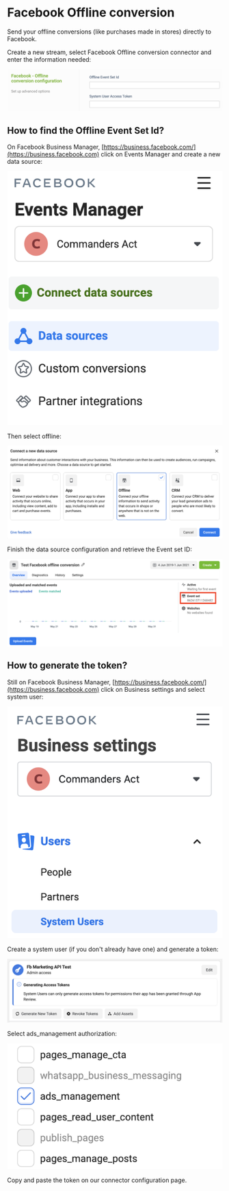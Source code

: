 # Facebook Offline conversion

Send your offline conversions (like purchases made in stores) directly to Facebook.&#x20;

Create a new stream, select Facebook Offline conversion connector and enter the information needed:

![](<../../../../.gitbook/assets/image (8).png>)

## How to find the Offline Event Set Id?

On Facebook Business Manager, [https://business.facebook.com/](https://business.facebook.com) click on Events Manager and create a new data source:

![](<../../../../.gitbook/assets/image (6).png>)

Then select offline:

![](<../../../../.gitbook/assets/image (7).png>)

Finish the data source configuration and retrieve the Event set ID:

![](<../../../../.gitbook/assets/image (5).png>)

## How to generate the token?

Still on Facebook Business Manager, [https://business.facebook.com/](https://business.facebook.com) click on Business settings and select system user:

![](<../../../../.gitbook/assets/image (2).png>)

Create a system user (if you don't already have one) and generate a token:

![](<../../../../.gitbook/assets/image (3).png>)

Select ads\_management authorization:

![](<../../../../.gitbook/assets/image (4).png>)

Copy and paste the token on our connector configuration page.
